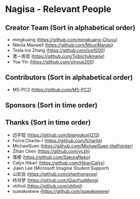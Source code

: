 ﻿# Nagisa - Relevant People 

## Creator Team (Sort in alphabetical order)
- mingkuang (https://github.com/mingkuang-Chuyu)
- Nikola Maxwell (https://github.com/MouriNaruto)
- Tesla Ice Zhang (https://github.com/ice1000)
- 鳶一雨音 (https://github.com/TobiichiAmane)
- Yue Yin (https://github.com/yinyue200)

## Contributors (Sort in alphabetical order)
- MS-PC2 (https://github.com/MS-PC2)

## Sponsors  (Sort in time order)

## Thanks (Sort in time order)
- 边宇琨 (https://github.com/bianyukun1213)
- Force.Charlie-I (https://github.com/fcharlie)
- MichaelSuen (https://github.com/MichaelSuen-thePointer)
- Zihan Chen (https://github.com/vczh)
- 落樱 (https://github.com/SakuraNeko)
- Calyx Hikari (https://github.com/HikariCalyx)
- Jiaen Lee (Microsoft Imagine Student Support)
- 山宏岳 (https://github.com/shanhongyue)
- 桥月梦 (https://github.com/QiaoYueMeng)
- vbfool (https://github.com/vbfool)
- suwakowww (https://github.com/suwakowww)
